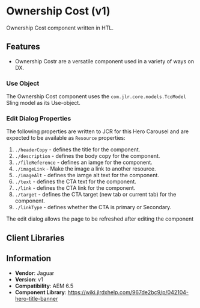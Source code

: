 <!-- Jaguar Component -->
Ownership Cost (v1)
====
Ownership Cost component written in HTL.

## Features

* Ownership Costr are a versatile component used in a variety of ways on DX.

### Use Object
The Ownership Cost component uses the `com.jlr.core.models.TcoModel` Sling model as its Use-object.

### Edit Dialog Properties
The following properties are written to JCR for this Hero Carousel and are expected to be available as `Resource` properties:

1. `./headerCopy` - defines the title for the component.
2. `./description` - defines the body copy for the component.
3. `./fileReference` - defines an iamge for the component.
4. `./imageLink` - Make the image a link to another resource.
5. `./imageAlt` - defines the iamge alt text for the component.
6. `./text` - defines the CTA text for the component.
7. `./link` - defines the CTA link for the component.
8. `./target` - defines the CTA target (new tab or current tab) for the component.
9. `./linkType` - defines whether the CTA is primary or Secondary.


The edit dialog allows the page to be refreshed after editing the component

## Client Libraries


## Information
* **Vendor**: Jaguar
* **Version**: v1
* **Compatibility**: AEM 6.5
* **Component Library**: https://wiki.jlrdxhelp.com/967de2bc9/p/042104-hero-title-banner
